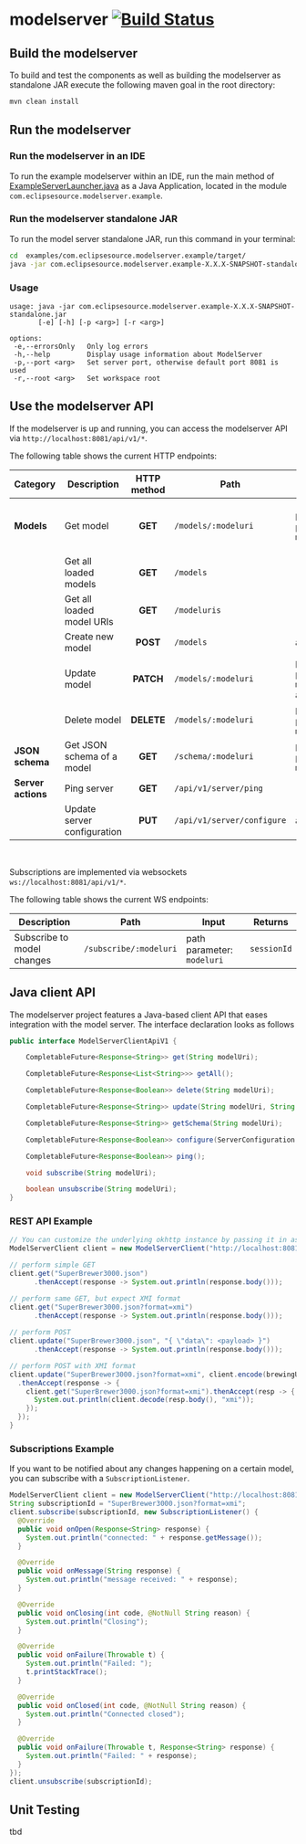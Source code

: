 # modelserver [![Build Status](https://travis-ci.org/eclipsesource/modelserver.svg?branch=master)](https://travis-ci.org/eclipsesource/modelserver)
## Build the modelserver
To build and test the components as well as building the modelserver as standalone JAR execute the following maven goal in the root directory:
```bash
mvn clean install
```


## Run the modelserver
### Run the modelserver in an IDE
To run the example modelserver within an IDE, run the main method of [ExampleServerLauncher.java](https://github.com/eclipsesource/modelserver/blob/master/examples/com.eclipsesource.modelserver.example/src/main/java/com/eclipsesource/modelserver/example/ExampleServerLauncher.java) as a Java Application, located in the module `com.eclipsesource.modelserver.example`.


### Run the modelserver standalone JAR
To run the model server standalone JAR, run this command in your terminal:
```bash
cd  examples/com.eclipsesource.modelserver.example/target/
java -jar com.eclipsesource.modelserver.example-X.X.X-SNAPSHOT-standalone.jar
```

### Usage
```
usage: java -jar com.eclipsesource.modelserver.example-X.X.X-SNAPSHOT-standalone.jar
       [-e] [-h] [-p <arg>] [-r <arg>]

options:
 -e,--errorsOnly   Only log errors
 -h,--help         Display usage information about ModelServer
 -p,--port <arg>   Set server port, otherwise default port 8081 is used
 -r,--root <arg>   Set workspace root
```

## Use the modelserver API
If the modelserver is up and running, you can access the modelserver API via `http://localhost:8081/api/v1/*`.

The following table shows the current HTTP endpoints: 

|Category|Description|HTTP method|Path|Input|Examples
|-|-|:-:|-|-|-
|__Models__|Get model|__GET__|`/models/:modeluri`|path parameter: `modeluri`| <ul><li>`/api/v1/models/Coffee.ecore`</li><li>`/api/v1/models/SuperBrewer3000.coffee`</li><li>`/api/v1/models/SuperBrewer3000.json`</li></ul>
| |Get all loaded models|__GET__|`/models`| -
| |Get all loaded model URIs|__GET__|`/modeluris`| -
| |Create new model|__POST__|`/models`|application/json
| |Update model|__PATCH__|`/models/:modeluri`|path parameter: `modeluri` <br> application/json
| |Delete model|__DELETE__|`/models/:modeluri`|path parameter: `modeluri`
|__JSON schema__ |Get JSON schema of a model|__GET__|`/schema/:modeluri`|path parameter: `modeluri`
|__Server actions__|Ping server|__GET__|`/api/v1/server/ping`| -
| |Update server configuration|__PUT__|`/api/v1/server/configure`|application/json

<br>

Subscriptions are implemented via websockets `ws://localhost:8081/api/v1/*`.

The following table shows the current WS endpoints: 

|Description|Path|Input|Returns
|-|-|-|-
|Subscribe to model changes|`/subscribe/:modeluri`|path parameter: `modeluri`|`sessionId`

## Java client API

The modelserver project features a Java-based client API that eases integration with the model server.
The interface declaration looks as follows

```Java
public interface ModelServerClientApiV1 {

    CompletableFuture<Response<String>> get(String modelUri);

    CompletableFuture<Response<List<String>>> getAll();

    CompletableFuture<Response<Boolean>> delete(String modelUri);

    CompletableFuture<Response<String>> update(String modelUri, String updatedModel, String mediaType);

    CompletableFuture<Response<String>> getSchema(String modelUri);

    CompletableFuture<Response<Boolean>> configure(ServerConfiguration configuration);

    CompletableFuture<Response<Boolean>> ping();

    void subscribe(String modelUri);

    boolean unsubscribe(String modelUri);
}

```


### REST API Example

```Java
// You can customize the underlying okhttp instance by passing it in as a 1st parameter 
ModelServerClient client = new ModelServerClient("http://localhost:8081/api/v1/");

// perform simple GET
client.get("SuperBrewer3000.json")
      .thenAccept(response -> System.out.println(response.body()));

// perform same GET, but expect XMI format      
client.get("SuperBrewer3000.json?format=xmi")
      .thenAccept(response -> System.out.println(response.body()));
      
// perform POST
client.update("SuperBrewer3000.json", "{ \"data\": <payload> }")
      .thenAccept(response -> System.out.println(response.body()));

// perform POST with XMI format
client.update("SuperBrewer3000.json?format=xmi", client.encode(brewingUnit, "xmi"))
  .thenAccept(response -> {
    client.get("SuperBrewer3000.json?format=xmi").thenAccept(resp -> {
      System.out.println(client.decode(resp.body(), "xmi"));
    });
  });
}
```

### Subscriptions Example

If you want to be notified about any changes happening on a certain model, 
you can subscribe with a `SubscriptionListener`.

```Java
ModelServerClient client = new ModelServerClient("http://localhost:8081/api/v1/");
String subscriptionId = "SuperBrewer3000.json?format=xmi";
client.subscribe(subscriptionId, new SubscriptionListener() {
  @Override
  public void onOpen(Response<String> response) {
    System.out.println("connected: " + response.getMessage());
  }

  @Override
  public void onMessage(String response) {
    System.out.println("message received: " + response);
  }

  @Override
  public void onClosing(int code, @NotNull String reason) {
    System.out.println("Closing");
  }

  @Override
  public void onFailure(Throwable t) {
    System.out.println("Failed: ");
    t.printStackTrace();
  }

  @Override
  public void onClosed(int code, @NotNull String reason) {
    System.out.println("Connected closed");
  }

  @Override
  public void onFailure(Throwable t, Response<String> response) {
    System.out.println("Failed: " + response);
  }
});
client.unsubscribe(subscriptionId);
```


## Unit Testing

tbd
